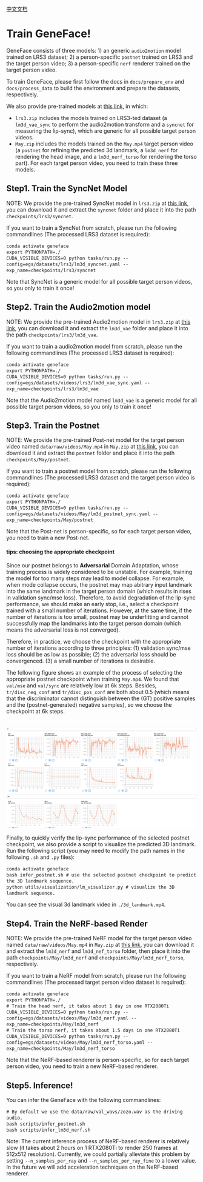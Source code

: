 [中文文档](./train_models-zh.md)

# Train GeneFace!

GeneFace consists of three models: 1) an generic `audio2motion` model trained on LRS3 dataset; 2) a person-specific `postnet` trained on LRS3 and the target person video; 3) a person-specific `nerf` renderer trained on the target person video.

To train GeneFace, please first follow the docs in `docs/prepare_env` and `docs/process_data` to build the environment and prepare the datasets, respectively.

We also provide pre-trained models at [this link](https://github.com/yerfor/GeneFace/releases/tag/v1.0.0), in which:

* `lrs3.zip` includes the models trained on LRS3-ted dataset (a `lm3d_vae_sync` to perform the audio2motion transform and a `syncnet` for measuring the lip-sync), which are generic for all possible target person videos.
* `May.zip` includes the models trained on the `May.mp4` target person video (a `postnet` for refining the predicted 3d landmark, a `lm3d_nerf` for rendering the head image, and a `lm3d_nerf_torso` for rendering the torso part). For each target person video, you need to train these three models.

## Step1. Train the SyncNet Model

NOTE: We provide the pre-trained SyncNet model in `lrs3.zip` at [this link](https://github.com/yerfor/GeneFace/releases/tag/v1.0.0), you can download it and extract the `syncnet` folder and place it into the path   `checkpoints/lrs3/syncnet`.

If you want to train a SyncNet from scratch, please run the following commandlines (The processed LRS3 dataset is required):

```
conda activate geneface
export PYTHONPATH=./
CUDA_VISIBLE_DEVICES=0 python tasks/run.py --config=egs/datasets/lrs3/lm3d_syncnet.yaml --exp_name=checkpoints/lrs3/syncnet
```

Note that SyncNet is a generic model for all possible target person videos, so you only to train it once!

## Step2. Train the Audio2motion model

NOTE: We provide the pre-trained Audio2motion model in `lrs3.zip` at [this link](https://github.com/yerfor/GeneFace/releases/tag/v1.0.0), you can download it and extract the `lm3d_vae` folder and place it into the path `checkpoints/lrs3/lm3d_vae`.

If you want to train a audio2motion model from scratch, please run the following commandlines (The processed LRS3 dataset is required):

```
conda activate geneface
export PYTHONPATH=./
CUDA_VISIBLE_DEVICES=0 python tasks/run.py --config=egs/datasets/videos/lrs3/lm3d_vae_sync.yaml --exp_name=checkpoints/lrs3/lm3d_vae
```

Note that the Audio2motion model named `lm3d_vae` is a generic model for all possible target person videos, so you only to train it once!

## Step3. Train the Postnet

NOTE: We provide the pre-trained Post-net model for the target person video named `data/raw/videos/May.mp4` in `May.zip` at [this link](https://github.com/yerfor/GeneFace/releases/tag/v1.0.0), you can download it and extract the `postnet` folder and place it into the path `checkpoints/May/postnet`.

If you want to train a postnet model from scratch, please run the following commandlines (The processed LRS3 dataset and the target person video is required):

```
conda activate geneface
export PYTHONPATH=./
CUDA_VISIBLE_DEVICES=0 python tasks/run.py --config=egs/datasets/videos/May/lm3d_postnet_sync.yaml --exp_name=checkpoints/May/postnet
```

Note that the Post-net is person-specific, so for each target person video, you need to train a new Post-net.

#### tips: choosing the appropriate checkpoint

Since our postnet belongs to **Adversarial** Domain Adaptation, whose training process is widely considered to be unstable. For example, training the model for too many steps may lead to model collapse. For example, when mode collapse occurs, the postnet may map abitrary input landmark into the same landmark in the target person domain (which results in rises in validation sync/mse loss). Therefore, to avoid degradation of the lip-sync performance, we should make an early stop, i.e., select a checkpoint trained with a small number of iterations. However, at the same time, if the number of iterations is too small, postnet may be underfitting and cannot successfully map the landmarks into the target person domain (which means the adversarial loss is not converged).

Therefore, in practice, we choose the checkpoint with the appropriate number of iterations according to three principles: (1) validation sync/mse loss should be as low as possible; (2) the adversarial loss should be convergenced. (3) a small number of iterations is desirable.

The following figure shows an example of the process of selecting the appropriate postnet checkpoint when training `May.mp4`. We found that `val/mse` and `val/sync` are relatively low at 6k steps. Besides, `tr/disc_neg_conf` and `tr/disc_pos_conf` are both about 0.5 (which means that the discriminator cannot distinguish between the (GT) positive samples and the (postnet-generated) negative samples), so we choose the checkpoint at 6k steps.

<p align="center">
    <br>
    <img src="../../assets/tips_to_select_postnet_ckpt.png" width="1000"/>
    <br>
</p>

Finally, to quickly verify the lip-sync performance of the selected postnet checkpoint, we also provide a script to visualize the predicted 3D landmark. Run the following script (you may need to modify the path names in the following `.sh` and `.py` files):

```
conda activate geneface
bash infer_postnet.sh # use the selected postnet checkpoint to predict the 3D landmark sequence.
python utils/visualization/lm_visualizer.py # visualize the 3D landmark sequence.
```

You can see the visual 3d landmark video in `./3d_landmark.mp4`.

## Step4. Train the NeRF-based Render

NOTE: We provide the pre-trained NeRF model for the target person video named `data/raw/videos/May.mp4` in `May.zip` at [this link](https://github.com/yerfor/GeneFace/releases/tag/v1.0.0), you can download it and extract the `lm3d_nerf` and `lm3d_nef_torso` folder, then place it into the path `checkpoints/May/lm3d_nerf` and `checkpoints/May/lm3d_nerf_torso`, respectively.

If you want to train a NeRF model from scratch, please run the following commandlines (The processed target person video dataset is required):

```
conda activate geneface
export PYTHONPATH=./
# Train the head nerf, it takes about 1 day in one RTX2080Ti
CUDA_VISIBLE_DEVICES=0 python tasks/run.py --config=egs/datasets/videos/May/lm3d_nerf.yaml --exp_name=checkpoints/May/lm3d_nerf
# Train the torso nerf, it takes about 1.5 days in one RTX2080Ti
CUDA_VISIBLE_DEVICES=0 python tasks/run.py --config=egs/datasets/videos/May/lm3d_nerf_torso.yaml --exp_name=checkpoints/May/lm3d_nerf_torso
```

Note that the NeRF-based renderer is person-specific, so for each target person video, you need to train a new NeRF-based renderer.

## Step5. Inference!

You can infer the GeneFace with the following commandlines:

```
# By default we use the data/raw/val_wavs/zozo.wav as the driving audio.
bash scripts/infer_postnet.sh
bash scripts/infer_lm3d_nerf.sh
```

Note: The current inference process of NeRF-based renderer is relatively slow (it takes about 2 hours on 1 RTX2080Ti to render 250 frames at 512x512 resolution). Currently, we could partially alleviate this problem by setting `--n_samples_per_ray` and `--n_samples_per_ray_fine` to a lower value. In the future we will add acceleration techniques on the NeRF-based renderer.
